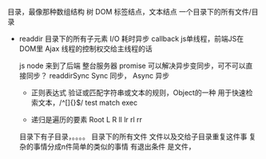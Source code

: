 目录，最像那种数组结构 树
DOM 标签结点，文本结点
一个目录下的所有文件/目录

- readdir 目录下的所有子元素
  I/O 耗时异步 callback
  js单线程，前端JS在DOM里 Ajax
  线程的控制权交给主线程的话

  js node 来到了后端 整台服务器
  promise 可以解决异步变同步，可不可以直接同步？
  readdirSync
  Sync 同步， Async 异步

  - 正则表达式
  验证或匹配字符串或文本的规则，Object的一种
  用于快速检索文本，/^[]{}$/
  test match exec

  - 递归是遍历的要素
        Root
    L           R
  ll lr      rl  rr

  目录下有子目录，。。。。
  目录下的所有文件
    文件以及交给子目录重复这件事
  复杂的事情分成n件简单的类似的事情
  有退出条件 是文件，